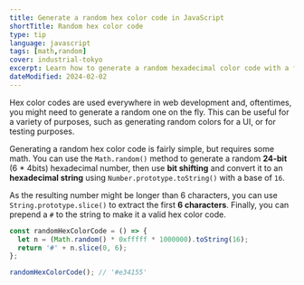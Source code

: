 ```yaml
---
title: Generate a random hex color code in JavaScript
shortTitle: Random hex color code
type: tip
language: javascript
tags: [math,random]
cover: industrial-tokyo
excerpt: Learn how to generate a random hexadecimal color code with a few lines of JavaScript.
dateModified: 2024-02-02
---
```


Hex color codes are used everywhere in web development and, oftentimes, you might need to generate a random one on the fly. This can be useful for a variety of purposes, such as generating random colors for a UI, or for testing purposes.

Generating a random hex color code is fairly simple, but requires some math. You can use the `Math.random()` method to generate a random **24-bit** (6 * 4bits) hexadecimal number, then use **bit shifting** and convert it to an **hexadecimal string** using `Number.prototype.toString()` with a base of `16`.

As the resulting number might be longer than 6 characters, you can use `String.prototype.slice()` to extract the first **6 characters**. Finally, you can prepend a `#` to the string to make it a valid hex color code.

```js
const randomHexColorCode = () => {
  let n = (Math.random() * 0xfffff * 1000000).toString(16);
  return '#' + n.slice(0, 6);
};

randomHexColorCode(); // '#e34155'
```
